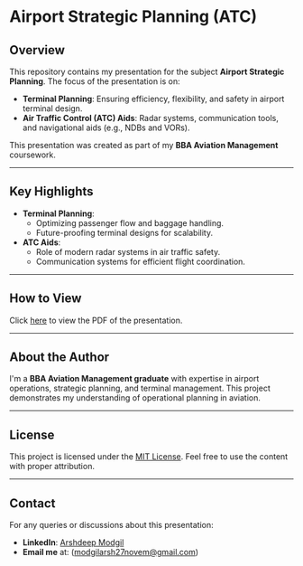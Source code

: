 # Airport Strategic Planning (ATC)

## Overview
This repository contains my presentation for the subject **Airport Strategic Planning**. The focus of the presentation is on:
- **Terminal Planning**: Ensuring efficiency, flexibility, and safety in airport terminal design.
- **Air Traffic Control (ATC) Aids**: Radar systems, communication tools, and navigational aids (e.g., NDBs and VORs).

This presentation was created as part of my **BBA Aviation Management** coursework.

---

## Key Highlights
- **Terminal Planning**:
  - Optimizing passenger flow and baggage handling.
  - Future-proofing terminal designs for scalability.
- **ATC Aids**:
  - Role of modern radar systems in air traffic safety.
  - Communication systems for efficient flight coordination.

---

## How to View
Click [here](./Arshdeep%20Modgil%20ASP%20(Assignment-2).pdf) to view the PDF of the presentation.

---

## About the Author
I'm a **BBA Aviation Management graduate** with expertise in airport operations, strategic planning, and terminal management. This project demonstrates my understanding of operational planning in aviation.

---

## License
This project is licensed under the [MIT License](./LICENSE). Feel free to use the content with proper attribution.

---

## Contact
For any queries or discussions about this presentation:
- **LinkedIn**: [Arshdeep Modgil](https://www.linkedin.com/in/arshdeep-modgil)
- **Email me** at: (modgilarsh27novem@gmail.com)
